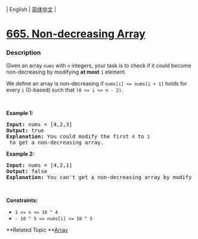 | English | [简体中文](README.md) |

# [665. Non-decreasing Array](https://leetcode-cn.com/problems/non-decreasing-array)
 ### Description
<p>Given an array <code>nums</code> with <code>n</code> integers, your task is to check if it could become non-decreasing by modifying <b>at most</b> <code>1</code> element.</p>

<p>We define an array is non-decreasing if <code>nums[i] &lt;= nums</code><code>[i + 1]</code> holds for every <code>i</code>&nbsp;(0-based) such that <code>(0&nbsp;&lt;= i &lt;= n - 2)</code>.</p>

<p>&nbsp;</p>
<p><strong>Example 1:</strong></p>

<pre>
<strong>Input:</strong> nums = [4,2,3]
<strong>Output:</strong> true
<strong>Explanation:</strong> You could modify the first <code>4</code> to <code>1</code> to get a non-decreasing array.
</pre>

<p><strong>Example 2:</strong></p>

<pre>
<strong>Input:</strong> nums = [4,2,1]
<strong>Output:</strong> false
<strong>Explanation:</strong> You can&#39;t get a non-decreasing array by modify at most one element.
</pre>

<p>&nbsp;</p>
<p><strong>Constraints:</strong></p>

<ul>
	<li><code>1 &lt;= n &lt;= 10 ^ 4</code></li>
	<li><code>- 10 ^ 5&nbsp;&lt;= nums[i] &lt;= 10 ^ 5</code></li>
</ul>

**Related Topic	**[Array](https://leetcode-cn.com/tag/array) 